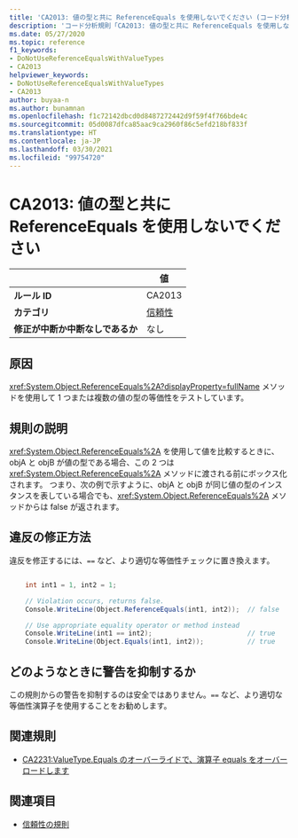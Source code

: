 ```yaml
---
title: 'CA2013: 値の型と共に ReferenceEquals を使用しないでください (コード分析)'
description: 'コード分析規則「CA2013: 値の型と共に ReferenceEquals を使用しないでください」について'
ms.date: 05/27/2020
ms.topic: reference
f1_keywords:
- DoNotUseReferenceEqualsWithValueTypes
- CA2013
helpviewer_keywords:
- DoNotUseReferenceEqualsWithValueTypes
- CA2013
author: buyaa-n
ms.author: bunamnan
ms.openlocfilehash: f1c72142dbcd0d8487272442d9f59f4f766bde4c
ms.sourcegitcommit: 05d0087dfca85aac9ca2960f86c5efd218bf833f
ms.translationtype: HT
ms.contentlocale: ja-JP
ms.lasthandoff: 03/30/2021
ms.locfileid: "99754720"
---
```

# <a name="ca2013-do-not-use-referenceequals-with-value-types"></a>CA2013: 値の型と共に ReferenceEquals を使用しないでください

| | 値 |
|-|-|
| **ルール ID** |CA2013|
| **カテゴリ** |[信頼性](reliability-warnings.md)|
| **修正が中断か中断なしであるか** |なし|

## <a name="cause"></a>原因

<xref:System.Object.ReferenceEquals%2A?displayProperty=fullName> メソッドを使用して 1 つまたは複数の値の型の等価性をテストしています。

## <a name="rule-description"></a>規則の説明

<xref:System.Object.ReferenceEquals%2A> を使用して値を比較するときに、objA と objB が値の型である場合、この 2 つは <xref:System.Object.ReferenceEquals%2A> メソッドに渡される前にボックス化されます。 つまり、次の例で示すように、objA と objB が同じ値の型のインスタンスを表している場合でも、<xref:System.Object.ReferenceEquals%2A> メソッドからは false が返されます。

## <a name="how-to-fix-violations"></a>違反の修正方法

違反を修正するには、`==` など、より適切な等価性チェックに置き換えます。

```csharp

    int int1 = 1, int2 = 1;

    // Violation occurs, returns false.
    Console.WriteLine(Object.ReferenceEquals(int1, int2));  // false

    // Use appropriate equality operator or method instead
    Console.WriteLine(int1 == int2);                        // true
    Console.WriteLine(Object.Equals(int1, int2));           // true
```

## <a name="when-to-suppress-warnings"></a>どのようなときに警告を抑制するか

この規則からの警告を抑制するのは安全ではありません。`==` など、より適切な等価性演算子を使用することをお勧めします。

## <a name="related-rules"></a>関連規則

- [CA2231:ValueType.Equals のオーバーライドで、演算子 equals をオーバーロードします](CA2231.md)

## <a name="see-also"></a>関連項目

- [信頼性の規則](reliability-warnings.md)
